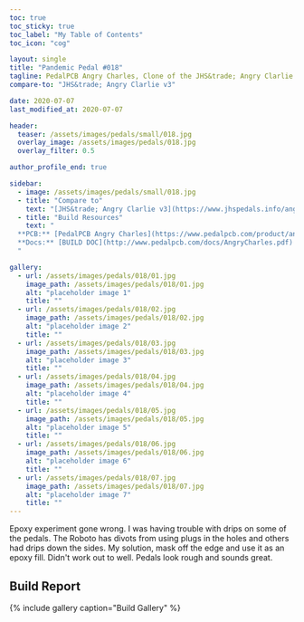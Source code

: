 ```yaml
---
toc: true
toc_sticky: true
toc_label: "My Table of Contents"
toc_icon: "cog"

layout: single
title: "Pandemic Pedal #018"
tagline: PedalPCB Angry Charles, Clone of the JHS&trade; Angry Clarlie v3
compare-to: "JHS&trade; Angry Clarlie v3"

date: 2020-07-07
last_modified_at: 2020-07-07

header:
  teaser: /assets/images/pedals/small/018.jpg
  overlay_image: /assets/images/pedals/018.jpg
  overlay_filter: 0.5

author_profile_end: true

sidebar:
  - image: /assets/images/pedals/small/018.jpg
  - title: "Compare to"
    text: "[JHS&trade; Angry Clarlie v3](https://www.jhspedals.info/angry-charlie)"
  - title: "Build Resources"
    text: "
  **PCB:** [PedalPCB Angry Charles](https://www.pedalpcb.com/product/angrycharles/)<br>
  **Docs:** [BUILD DOC](http://www.pedalpcb.com/docs/AngryCharles.pdf)
  "

gallery:
  - url: /assets/images/pedals/018/01.jpg
    image_path: /assets/images/pedals/018/01.jpg
    alt: "placeholder image 1"
    title: ""
  - url: /assets/images/pedals/018/02.jpg
    image_path: /assets/images/pedals/018/02.jpg
    alt: "placeholder image 2"
    title: ""
  - url: /assets/images/pedals/018/03.jpg
    image_path: /assets/images/pedals/018/03.jpg
    alt: "placeholder image 3"
    title: ""
  - url: /assets/images/pedals/018/04.jpg
    image_path: /assets/images/pedals/018/04.jpg
    alt: "placeholder image 4"
    title: ""
  - url: /assets/images/pedals/018/05.jpg
    image_path: /assets/images/pedals/018/05.jpg
    alt: "placeholder image 5"
    title: ""
  - url: /assets/images/pedals/018/06.jpg
    image_path: /assets/images/pedals/018/06.jpg
    alt: "placeholder image 6"
    title: ""
  - url: /assets/images/pedals/018/07.jpg
    image_path: /assets/images/pedals/018/07.jpg
    alt: "placeholder image 7"
    title: ""
---
```


Epoxy experiment gone wrong. I was having trouble with drips on some of the pedals. The Roboto has divots from using plugs in the holes and others had drips down the sides. My solution, mask off the edge and use it as an epoxy fill. Didn't work out to well. Pedals look rough and sounds great.

## Build Report ##

{% include gallery caption="Build Gallery" %}